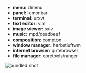 - __menu:__ dmenu
- __panel:__ lemonbar
- __terminal:__ urxvt
- __text editor:__ vim
- __image viewer:__ sxiv
- __music:__ mpd/deadbeef
- __composition:__ compton
- __window manager:__ herbstluftwm
- __internet browser:__ qutebrowser
- __file manager:__ coretools/ranger

![bundled shot](https://a.yiff.moe/uessdp.gif)
